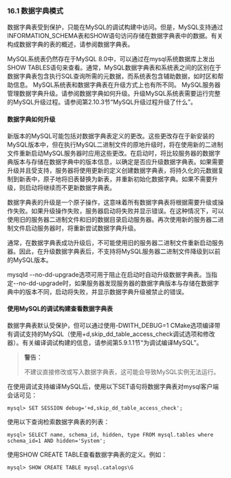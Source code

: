 ### 16.1 数据字典模式

数据字典表受到保护，只能在MySQL的调试构建中访问。但是，MySQL支持通过INFORMATION_SCHEMA表和SHOW语句访问存储在数据字典表中的数据。有关构成数据字典的表的概述，请参阅数据字典表。

MySQL系统表仍然存在于MySQL 8.0中，可以通过在mysql系统数据库上发出SHOW TABLES语句来查看。通常，MySQL数据字典表和系统表之间的区别在于数据字典表包含执行SQL查询所需的元数据，而系统表包含辅助数据，如时区和帮助信息。 MySQL系统表和数据字典表在升级方式上也有所不同。 MySQL服务器管理数据字典升级。请参阅数据字典如何升级。升级MySQL系统表需要运行完整的MySQL升级过程。请参阅第2.10.3节“MySQL升级过程升级了什么”。

#### 数据字典如何升级

新版本的MySQL可能包括对数据字典表定义的更改。这些更改存在于新安装的MySQL版本中，但在执行MySQL二进制文件的原地升级时，将在使用新的二进制文件重新启动MySQL服务器时应用这些更改。在启动时，将比较服务器的数据字典版本与存储在数据字典中的版本信息，以确定是否应升级数据字典表。如果需要升级并且受支持，服务器将使用更新的定义创建数据字典表，将持久化的元数据复制到新表中，原子地将旧表替换为新表，并重新初始化数据字典。如果不需要升级，则启动将继续而不更新数据字典表。

数据字典表的升级是一个原子操作，这意味着所有数据字典表将根据需要升级或操作失败。如果升级操作失败，服务器启动将失败并显示错误。在这种情况下，可以使用旧的服务器二进制文件和旧的数据目录启动服务器。再次使用新的服务器二进制文件启动服务器时，将重新尝试数据字典升级。

通常，在数据字典表成功升级后，不可能使用旧的服务器二进制文件重新启动服务器。因此，在升级数据字典表后，不支持将MySQL服务器二进制文件降级到以前的MySQL版本。

mysqld --no-dd-upgrade选项可用于阻止在启动时自动升级数据字典表。当指定--no-dd-upgrade时，如果服务器发现服务器的数据字典版本与存储在数据字典中的版本不同，启动将失败，并显示数据字典升级被禁止的错误。

#### 使用MySQL的调试构建查看数据字典表

数据字典表默认受保护，但可以通过使用-DWITH_DEBUG=1 CMake选项编译带有调试支持的MySQL（使用+d,skip_dd_table_access_check调试选项和修改器）。有关编译调试构建的信息，请参阅第5.9.1.1节“为调试编译MySQL”。

> **警告：**
>
> 不建议直接修改或写入数据字典表，这可能会导致MySQL实例无法运行。

在使用调试支持编译MySQL后，使用以下SET语句将数据字典表对mysql客户端会话可见：

```mysql
mysql> SET SESSION debug='+d,skip_dd_table_access_check';
```

使用以下查询检索数据字典表的列表：

```mysql
mysql> SELECT name, schema_id, hidden, type FROM mysql.tables where schema_id=1 AND hidden='System';
```

使用SHOW CREATE TABLE查看数据字典表的定义。例如：

```mysql
mysql> SHOW CREATE TABLE mysql.catalogs\G
```

